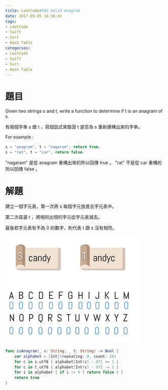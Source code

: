 ```yaml
---
title: LeetCode#242 Valid Anagram
date: 2017-09-05 14:36:41
tags:
- LeetCode
- Swift
- Sort
- Hash Table
categories:
- LeetCode
- Swift
- Sort
- Hash Table
---
```


# 題目
Given two strings s and t, write a function to determine if t is an anagram of s.
 
有兩個字串 s 跟 t ，寫個函式來驗證 t 是否為 s 重新建構出來的字串。


For example :
``` swift
s = "anagram", t = "nagaram", return true.
s = "rat", t = "car", return false.
```

"nagaram" 是從 anagram 重構出來的所以回傳 true 。
"rat" 不是從 car 重構的所以回傳 false 。


# 解題

建立一個字元表，第一次將 s 每個字元放進去字元表中。

第二次尋遍 t ，將相同出現的字元從字元表減去。

最後若字元表有不為 0 的數字，則代表 t 跟 s 沒有相符。

![](../images/leetcode-242/anagram.gif)

``` swift
func isAnagram(_ s: String, _ t: String) -> Bool {
    var alphabet = [Int](repeating: 0, count: 26)
    for c in s.utf8 { alphabet[Int(c) - 97] += 1 }
    for c in t.utf8 { alphabet[Int(c) - 97] -= 1 }
    for i in alphabet { if i != 0 { return false } }
    return true
}
```